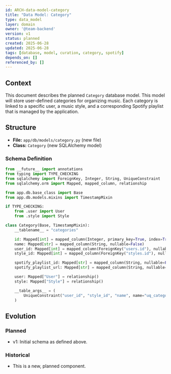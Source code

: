 ```yaml
---
id: ARCH-data-model-category
title: "Data Model: Category"
type: data_model
layer: domain
owner: '@team-backend'
version: v1
status: planned
created: 2025-06-28
updated: 2025-06-28
tags: [database, model, curation, category, spotify]
depends_on: []
referenced_by: []
---
```

## Context
This document describes the planned `Category` database model. This model will store user-defined categories for organizing music. Each category is linked to a specific user, a music style, and a corresponding Spotify playlist that is managed by the application.

## Structure
- **File:** `app/db/models/category.py` (new file)
- **Class:** `Category` (new SQLAlchemy model)

### Schema Definition
```python
from __future__ import annotations
from typing import TYPE_CHECKING
from sqlalchemy import ForeignKey, Integer, String, UniqueConstraint
from sqlalchemy.orm import Mapped, mapped_column, relationship

from app.db.base_class import Base
from app.db.models.mixins import TimestampMixin

if TYPE_CHECKING:
    from .user import User
    from .style import Style

class Category(Base, TimestampMixin):
    __tablename__ = "categories"

    id: Mapped[int] = mapped_column(Integer, primary_key=True, index=True)
    name: Mapped[str] = mapped_column(String, nullable=False)
    user_id: Mapped[int] = mapped_column(ForeignKey("users.id"), nullable=False)
    style_id: Mapped[int] = mapped_column(ForeignKey("styles.id"), nullable=False)

    spotify_playlist_id: Mapped[str] = mapped_column(String, nullable=False, unique=True)
    spotify_playlist_url: Mapped[str] = mapped_column(String, nullable=False)

    user: Mapped["User"] = relationship()
    style: Mapped["Style"] = relationship()

    __table_args__ = (
        UniqueConstraint("user_id", "style_id", "name", name="uq_category_user_style_name"),
    )
```

## Evolution
### Planned
- v1: Initial schema as defined above.

### Historical
- This is a new, planned component.
